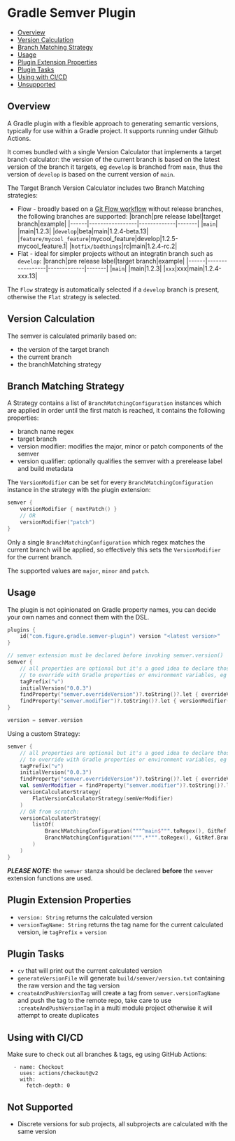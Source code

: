 # Gradle Semver Plugin

* [Overview](#overview)
* [Version Calculation](#version-calculation)
* [Branch Matching Strategy](#branch-matching-strategy)
* [Usage](#usage)
* [Plugin Extension Properties](#plugin-extension-properties)
* [Plugin Tasks](#plugin-tasks)
* [Using with CI/CD](#using-with-cicd)
* [Unsupported](#not-supported)     

## Overview 

A Gradle plugin with a flexible approach to generating semantic versions, typically for use within a Gradle project. It supports running under Github Actions. 

It comes bundled with a single Version Calculator that implements a target branch calculator: the version of the current branch is based on the latest version of the branch it targets, eg `develop` is branched from `main`, thus the version of `develop` is based on the current version of `main`. 

The Target Branch Version Calculator includes two Branch Matching strategies: 
* Flow - broadly based on a [Git Flow workflow](https://nvie.com/posts/a-successful-git-branching-model/) without release branches, the following branches are supported:
  |branch|pre release label|target branch|example|
  |------|-----------------|-------------|-------|
  |`main`| |main|1.2.3|
  |`develop`|beta|main|1.2.4-beta.13|
  |`feature/mycool_feature`|mycool_feature|develop|1.2.5-mycool_feature.1|
  |`hotfix/badthings`|rc|main|1.2.4-rc.2|
* Flat - ideal for simpler projects without an integratin branch such as `develop`:
  |branch|pre release label|target branch|example|
  |------|-----------------|-------------|-------|
  |`main`| |main|1.2.3|
  |`xxx`|xxx|main|1.2.4-xxx.13|

The `Flow` strategy is automatically selected if a `develop` branch is present, otherwise the `Flat` strategy is selected.

## Version Calculation

The semver is calculated primarily based on:
* the version of the target branch
* the current branch
* the branchMatching strategy 

## Branch Matching Strategy

A Strategy contains a list of `BranchMatchingConfiguration` instances which are applied in order until the first match is reached, it contains the following properties:
  * branch name regex
  * target branch
  * version modifier: modifies the major, minor or patch components of the semver
  * version qualifier: optionally qualifies the semver with a prerelease label and build metadata

The `VersionModifier` can be set for every `BranchMatchingConfiguration` instance in the strategy with the plugin extension:

```kotlin
semver {
    versionModifier { nextPatch() }
    // OR
    versionModifier("patch")
}
```
Only a single `BranchMatchingConfiguration` which regex matches the current branch will be applied, so effectively this sets the `VersionModifier` for the current branch.

The supported values are `major`, `minor` and `patch`. 

## Usage

The plugin is not opinionated on Gradle property names, you can decide your own names and connect them with the DSL.

```kotlin
plugins {
    id("com.figure.gradle.semver-plugin") version "<latest version>"
}

// semver extension must be declared before invoking semver.version()  
semver {
    // all properties are optional but it's a good idea to declare those that you would want  
    // to override with Gradle properties or environment variables, eg "overrideVersion" below
    tagPrefix("v")
    initialVersion("0.0.3")
    findProperty("semver.overrideVersion")?.toString()?.let { overrideVersion(it) }
    findProperty("semver.modifier")?.toString()?.let { versionModifier(buildVersionModifier(it)) } // this is only used for non user defined strategies, ie predefined Flow or Flat
}

version = semver.version
```
Using a custom Strategy: 
```kotlin
semver {
    // all properties are optional but it's a good idea to declare those that you would want  
    // to override with Gradle properties or environment variables, eg "overrideVersion" below
    tagPrefix("v")
    initialVersion("0.0.3")
    findProperty("semver.overrideVersion")?.toString()?.let { overrideVersion(it) }
    val semVerModifier = findProperty("semver.modifier")?.toString()?.let { buildVersionModifier(it) } ?: { nextMinor() }
    versionCalculatorStrategy(
        FlatVersionCalculatorStrategy(semVerModifier)
    )
    // OR from scratch:
    versionCalculatorStrategy(
        listOf(
            BranchMatchingConfiguration("""^main$""".toRegex(), GitRef.Branch.Main, { "" to "" }, semVerModifier),
            BranchMatchingConfiguration(""".*""".toRegex(), GitRef.Branch.Main, { preReleaseWithCommitCount(it, GitRef.Branch.Main, it.sanitizedNameWithoutPrefix()) to "" }, semVerModifier),
        )
    )
}
```

_**PLEASE NOTE:**_ the `semver` stanza should be declared **before** the `semver` extension functions are used.

## Plugin Extension Properties
* `version: String` returns the calculated version
* `versionTagName: String` returns the tag name for the current calculated version, ie `tagPrefix` + `version`   

## Plugin Tasks 
* `cv` that will print out the current calculated version
* `generateVersionFile` will generate `build/semver/version.txt` containing the raw version and the tag version
* `createAndPushVersionTag` will create a tag from `semver.versionTagName` and push the tag to the remote repo, take care to use `:createAndPushVersionTag` in a multi module project otherwise it will attempt to create duplicates 

## Using with CI/CD

Make sure to check out all branches & tags, eg using GitHub Actions:

      - name: Checkout
        uses: actions/checkout@v2
        with:
          fetch-depth: 0

## Not Supported
* Discrete versions for sub projects, all subprojects are calculated with the same version

